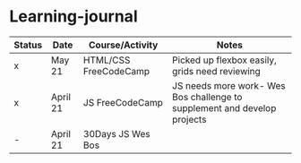 # Learning-journal

Status |Date |Course/Activity|Notes
-------|-----|---------------|-----
    x  |May 21|HTML/CSS FreeCodeCamp|Picked up flexbox easily, grids need reviewing
   x   |April 21|JS FreeCodeCamp|JS needs more work- Wes Bos challenge to supplement and develop projects
-      |April 21|30Days JS Wes Bos|
       
